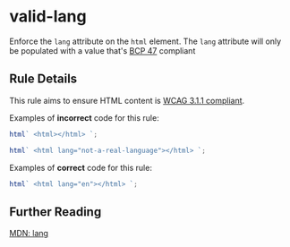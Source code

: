# valid-lang

Enforce the `lang` attribute on the `html` element.
The `lang` attribute will only be populated with a value that's [BCP 47](https://www.ietf.org/rfc/bcp/bcp47.txt) compliant

## Rule Details

This rule aims to ensure HTML content is [WCAG 3.1.1 compliant](https://www.w3.org/TR/UNDERSTANDING-WCAG20/meaning-doc-lang-id.html).

Examples of **incorrect** code for this rule:

```js
html` <html></html> `;
```

```js
html` <html lang="not-a-real-language"></html> `;
```

Examples of **correct** code for this rule:

```js
html` <html lang="en"></html> `;
```

## Further Reading

[MDN: lang](https://developer.mozilla.org/en-US/docs/Web/HTML/Global_attributes/lang)
